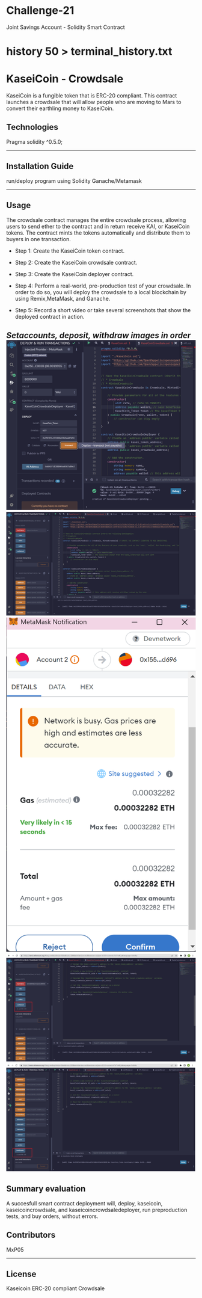 # Challenge-21
Joint Savings Account - Solidity Smart Contract
# history 50 > terminal_history.txt

# KaseiCoin - Crowdsale
KaseiCoin is a fungible token that is ERC-20 compliant. This contract launches a crowdsale that will allow people who are moving to Mars to convert their earthling money to KaseiCoin.

## Technologies

Pragma solidity ^0.5.0;

---

## Installation Guide
run/deploy program using Solidity
Ganache/Metamask

---

## Usage
The crowdsale contract manages the entire crowdsale process, allowing users to send ether to the contract and in return receive KAI, or KaseiCoin tokens. The contract mints the tokens automatically and distribute them to buyers in one transaction.



* Step 1: Create the KaseiCoin token contract.

* Step 2: Create the KaseiCoin crowdsale contract.

* Step 3: Create the KaseiCoin deployer contract.

* Step 4: Perform a real-world, pre-production test of your crowdsale. In order to do so, you will deploy the crowdsale to a local blockchain by using 
  Remix,MetaMask, and Ganache.

* Step 5: Record a short video or take several screenshots that show the deployed contract in action.


*Setaccounts, deposit, withdraw images in order*
![Kaseitransct1](https://github.com/MxP05/Challenge-21/blob/main/images/KaseiTransact1.png?raw=true)
![Kaseiaddress](https://github.com/MxP05/Challenge-21/blob/main/images/Kaseiataddress.png)
![Meta1](https://github.com/MxP05/Challenge-21/blob/main/images/meta1.png?raw=true)
![Kaseiweiraised](https://github.com/MxP05/Challenge-21/blob/main/images/kaseiweiraised.png?raw=true)
![Kaseitotalsup](https://github.com/MxP05/Challenge-21/blob/main/images/kaseitotalsup.png?raw=true)
---
## Summary evaluation
A succesfull smart contract deployment will, deploy, kaseicoin, kaseicoincrowdsale, and kaseicoincrowdsaledeployer, run preproduction tests, and buy orders, without errors.

## Contributors

MxP05

---

## License
Kaseicoin ERC-20 compliant Crowdsale 